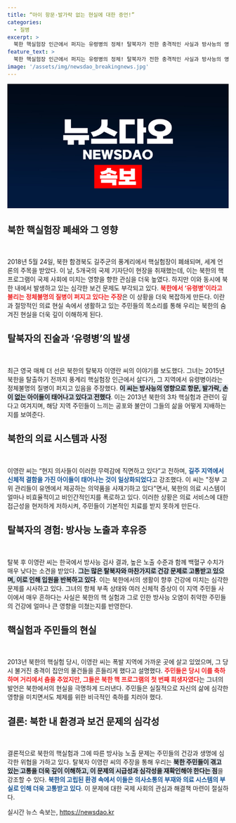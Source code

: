 ```yaml
---
title: “아이 항문·발가락 없는 현실에 대한 증언!”
categories:
  - 질병
excerpt: >
  북한 핵실험장 인근에서 퍼지는 유령병의 정체! 탈북자가 전한 충격적인 사실과 방사능의 영향으로 태어나는 아이들. 믿기지 않는 현실이 드러난다!
feature_text: >
  북한 핵실험장 인근에서 퍼지는 유령병의 정체! 탈북자가 전한 충격적인 사실과 방사능의 영향으로 태어나는 아이들. 믿기지 않는 현실이 드러난다!
image: '/assets/img/newsdao_breakingnews.jpg'
---
```


<p><img src="/assets/img/newsdao_breakingnews.jpg" alt="implanttips 속보" /></p>

<h2 data-ke-size="size26">북한 핵실험장 폐쇄와 그 영향</h2>

<p data-ke-size="size16">&nbsp;</p>

<p data-ke-size="size16">2018년 5월 24일, 북한 함경북도 길주군의 풍계리에서 핵실험장이 폐쇄되며, 세계 언론의 주목을 받았다. 이 날, 5개국의 국제 기자단이 현장을 취재했는데, 이는 북한의 핵 프로그램이 국제 사회에 미치는 영향을 향한 관심을 더욱 높였다. 하지만 이와 동시에 북한 내에서 발생하고 있는 심각한 보건 문제도 부각되고 있다. <b><span style="color: #ee2323;">북한에서 ‘유령병’이라고 불리는 정체불명의 질병이 퍼지고 있다는 주장</span></b>은 이 상황을 더욱 복잡하게 만든다. 이란과 절망적인 의료 현실 속에서 생활하고 있는 주민들의 목소리를 통해 우리는 북한의 숨겨진 현실을 더욱 깊이 이해하게 된다.</p>

<p data-ke-size="size16"></p>

<h2 data-ke-size="size26">탈북자의 진술과 ‘유령병’의 발생</h2>

<p data-ke-size="size16">&nbsp;</p>

<p data-ke-size="size16">최근 영국 매체 더 선은 북한의 탈북자 이영란 씨의 이야기를 보도했다. 그녀는 2015년 북한을 탈출하기 전까지 풍계리 핵실험장 인근에서 살다가, 그 지역에서 유령병이라는 정체불명의 질병이 퍼지고 있음을 주장했다. <b><span style="background-color: #21538527;">이 씨는 방사능의 영향으로 항문, 발가락, 손이 없는 아이들이 태어나고 있다고 전했다</span></b>. 이는 2013년 북한의 3차 핵실험과 관련이 깊다고 여겨지며, 해당 지역 주민들이 느끼는 공포와 불안이 그들의 삶을 어떻게 지배하는지를 보여준다.</p>

<p data-ke-size="size16"></p>

<h2 data-ke-size="size26">북한의 의료 시스템과 사정</h2>

<p data-ke-size="size16">&nbsp;</p>

<p data-ke-size="size16">이영란 씨는 “현지 의사들이 이러한 무력감에 직면하고 있다”고 전하며, <b><span style="color: #1a5490;">길주 지역에서 신체적 결함을 가진 아이들이 태어나는 것이 일상화되었다</span></b>고 강조했다. 이 씨는 "정부 고위 관리들이 유엔에서 제공하는 의약품을 사재기하고 있다"면서, 북한의 의료 시스템이 얼마나 비효율적이고 비인간적인지를 폭로하고 있다. 이러한 상황은 의료 서비스에 대한 접근성을 현저하게 저하시켜, 주민들이 기본적인 치료를 받지 못하게 만든다.</p>

<p data-ke-size="size16"></p>

<h2 data-ke-size="size26">탈북자의 경험: 방사능 노출과 후유증</h2>

<p data-ke-size="size16">&nbsp;</p>

<p data-ke-size="size16">탈북 후 이영란 씨는 한국에서 방사능 검사 결과, 높은 노출 수준과 함께 백혈구 수치가 매우 낮다는 소견을 받았다. <b><span style="background-color: #21538527;">그는 많은 탈북자와 마찬가지로 건강 문제로 고통받고 있으며, 이로 인해 입원을 반복하고 있다</span></b>. 이는 북한에서의 생활이 향후 건강에 미치는 심각한 문제를 시사하고 있다. 그녀의 항체 부족 상태와 여러 신체적 증상이 이 지역 주민들 사이에서 매우 흔하다는 사실은 북한의 핵 실험과 그로 인한 방사능 오염이 취약한 주민들의 건강에 얼마나 큰 영향을 미쳤는지를 반영한다.</p>

<p data-ke-size="size16"></p>

<h2 data-ke-size="size26">핵실험과 주민들의 현실</h2>

<p data-ke-size="size16">&nbsp;</p>

<p data-ke-size="size16">2013년 북한의 핵실험 당시, 이영란 씨는 폭발 지역에 가까운 곳에 살고 있었으며, 그 당시 불거진 충격이 집안의 물건들을 흔들리게 했다고 설명했다. <b><span style="color: #ee2323;">주민들은 당시 이를 축하하며 거리에서 춤을 추었지만, 그들은 북한 핵 프로그램의 첫 번째 희생자였다</span></b>는 그녀의 발언은 북한에서의 현실을 극명하게 드러낸다. 주민들은 실질적으로 자신의 삶에 심각한 영향을 미치면서도 체제를 위한 비극적인 축하를 치러야 했다.</p>

<p data-ke-size="size16"></p>

<h2 data-ke-size="size26">결론: 북한 내 환경과 보건 문제의 심각성</h2>

<p data-ke-size="size16">&nbsp;</p>

<p data-ke-size="size16">결론적으로 북한의 핵실험과 그에 따른 방사능 노출 문제는 주민들의 건강과 생명에 심각한 위협을 가하고 있다. 탈북자 이영란 씨의 주장을 통해 우리는 <b><span style="background-color: #21538527;">북한 주민들이 겪고 있는 고통을 더욱 깊이 이해하고, 이 문제의 시급성과 심각성을 재확인해야 한다는 점</span></b>을 강조할 수 있다. <b><span style="color: #1a5490;">북한의 고립된 환경 속에서 이들은 의사소통의 부재와 의료 시스템의 부실로 인해 더욱 고통받고 있다</span></b>. 이 문제에 대한 국제 사회의 관심과 해결책 마련이 절실하다.</p>

<p data-ke-size="size16"></p>
실시간 뉴스 속보는, <a href="https://newsdao.kr" rel="dofollow">https://newsdao.kr</a>


